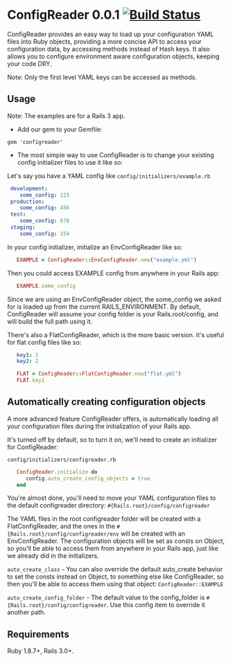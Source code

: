 # ConfigReader 0.0.1  [![Build Status](https://secure.travis-ci.org/TheGiftsProject/configreader.png)](http://travis-ci.org/TheGiftsProject/configreader)

 ConfigReader provides an easy way to load up your configuration YAML files into Ruby objects,
 providing a more concise API to access your configuration data, by accessing methods instead of Hash keys. It also
 allows you to configure environment aware configuration objects, keeping your code DRY.

 Note: Only the first level YAML keys can be accessed as methods.

## Usage

Note: The examples are for a Rails 3 app.

* Add our gem to your Gemfile:

`gem 'configreader'`

* The most simple way to use ConfigReader is to change your existing config initializer files to use it
like so:

Let's say you have a YAML config like  `config/initializers/example.rb`
```yaml
 development:
    some_config: 123
 production:
    some_config: 456
 test:
    some_config: 678
 staging:
    some_config: 154
```

In your config initializer, initialize an EnvConfigReader like so:
```ruby
   EXAMPLE = ConfigReader::EnvConfigReader.new("example.yml")
```

Then you could access EXAMPLE config from anywhere in your Rails app:
```ruby
   EXAMPLE.some_config
```

Since we are using an EnvConfigReader object, the some_config we asked for is loaded up from the current RAILS_ENVIRONMENT.
By default, ConfigReader will assume your config folder is your Rails.root/config, and will build the full path using it.

There's also a FlatConfigReader, which is the more basic version. it's useful for flat config files like so:
```yaml
   key1: 1
   key2: 2
```

```ruby
   FLAT = ConfigReader::FlatConfigReader.new("flat.yml")
   FLAT.key1
```

## Automatically creating configuration objects

A more advanced feature ConfigReader offers, is automatically loading all your configuration files during the initialization
of your Rails app.

It's turned off by default, so to turn it on, we'll need to create an initializer for ConfigReader:

`config/initializers/configreader.rb`
```ruby
   ConfigReader.initialize do
      config.auto_create_config_objects = true
   end
```

You're almost done, you'll need to move your YAML configuration files to the default configreader directory:
`#{Rails.root}/config/configreader`

The YAML files in the root configreader folder will be created with a FlatConfigReader, and the ones in the
`#{Rails.root}/config/configreader/env` will be created with an EnvConfigReader.
The configuration objects will be set as consts on Object, so you'll be able to access them from anywhere
in your Rails app, just like we already did in the initializers.

`auto_create_class` - You can also override the default auto_create behavior to set the consts instead on Object, to something else
like ConfigReader, so then you'll be able to access them using that object: `ConfigReader::EXAMPLE`

`auto_create_config_folder` - The default value to the config_folder is `#{Rails.root}/config/configreader`. Use this config
item to override it another path.

## Requirements

Ruby 1.8.7+, Rails 3.0+.